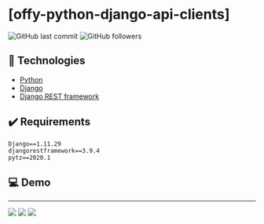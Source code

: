 # [offy-python-django-api-clients]

![GitHub last commit](https://img.shields.io/github/last-commit/FernandoCelmer/offy-python-django-api-clients) ![GitHub followers](https://img.shields.io/github/followers/FernandoCelmer?label=Fernando%20Celmer&style=social)

## 🚀 Technologies

- [Python](https://www.python.org/) 
- [Django](https://www.djangoproject.com/)
- [Django REST framework](https://www.django-rest-framework.org/)

## ✔️ Requirements

    Django==1.11.29
    djangorestframework==3.9.4
    pytz==2020.1

## 💻 Demo
________________________________
<p>
<img src="https://github.com/FernandoCelmer/offy-python-django-api-clients/blob/master/Files/basic-python-django-api-clientes-01.jpg?raw=true">
<img src="https://github.com/FernandoCelmer/offy-python-django-api-clients/blob/master/Files/basic-python-django-api-clientes-02.jpg?raw=true">
<img src="https://github.com/FernandoCelmer/offy-python-django-api-clients/blob/master/Files/basic-python-django-api-clientes-03.jpg?raw=true">

 


